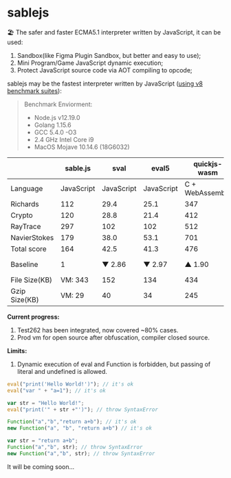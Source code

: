 # sablejs

🏖️ The safer and faster ECMA5.1 interpreter written by JavaScript, it can be used:
1. Sandbox(like Figma Plugin Sandbox, but better and easy to use);
2. Mini Program/Game JavaScript dynamic execution;
3. Protect JavaScript source code via AOT compiling to opcode;

sablejs may be the fastest interpreter written by JavaScript ([using v8 benchmark suites](https://github.com/mozilla/arewefastyet/tree/master/benchmarks/v8-v7)):

> Benchmark Enviorment: 
> * Node.js v12.19.0
> * Golang 1.15.6
> * GCC 5.4.0 -O3
> * 2.4 GHz Intel Core i9
> * MacOS Mojave 10.14.6 (18G6032)

|     | sable.js  | sval  | eval5  | quickjs-wasm  | mujs  | otto | goja |
|  ----  | ----  | ----  | ----  | ----  | ----  | ----  | ----  |
| Language  | JavaScript | JavaScript | JavaScript | C + WebAssembly | C | Golang | Golang |
| Richards  | 112 | 29.4 | 25.1 | 347 | 187 | 23.4 | 210 |
| Crypto  | 120 | 28.8 | 21.4 | 412 | 113 | 19.2 | 107 |
| RayTrace  | 297 | 102 | 102 | 512 | 392 | 64.5 | 301 |
| NavierStokes  | 179 | 38.0 | 53.1 | 701 | 109 | 31.4 | 191 |
| Total score  | 164 | 42.5 | 41.3 | 476 | 173 | 30.9 | 190 |
| Baseline  | 1 |  ▼ 2.86 | ▼ 2.97 | ▲ 1.90 | ▲ 0.05 | ▼ 4.30 | ▲ 0.16 |
| File Size(KB)  | VM: 343 | 152 | 134 | 434 | - | - | - |
| Gzip Size(KB) | VM: 29 | 40 | 34 | 245 | - | - | - |

**Current progress:**
1. Test262 has been integrated, now covered ~80% cases.
2. Prod vm for open source after obfuscation, compiler closed source.

**Limits:**
1. Dynamic execution of eval and Function is forbidden, but passing of literal and undefined is allowed.
```javascript
eval("print('Hello World!')"); // it's ok
eval("var " + "a=1"); // it's ok

var str = "Hello World!";
eval("print('" + str +"')"); // throw SyntaxError

Function("a","b","return a+b"); // it's ok
new Function("a", "b", "return a+b") // it's ok

var str = "return a+b";
Function("a","b", str); // throw SyntaxError
new Function("a","b", str); // throw SyntaxError
```

It will be coming soon...
